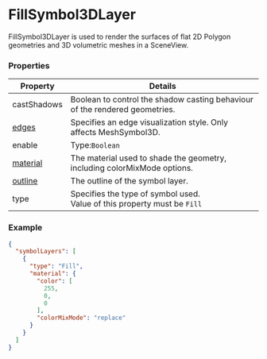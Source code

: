 # FillSymbol3DLayer

FillSymbol3DLayer is used to render the surfaces of flat 2D Polygon geometries and 3D volumetric meshes in a SceneView.

### Properties

| Property | Details
| --- | ---
| castShadows | Boolean to control the shadow casting behaviour of the rendered geometries.
| [edges](edges.md) | Specifies an edge visualization style. Only affects MeshSymbol3D.
| enable | Type:`Boolean`
| [material](materialColorMixMode.md) | The material used to shade the geometry, including colorMixMode options.
| [outline](outline.md) | The outline of the symbol layer.
| type | Specifies the type of symbol used.<br>Value of this property must be `Fill`


### Example

```json
{
  "symbolLayers": [
    {
      "type": "Fill",
      "material": {
        "color": [
          255,
          0,
          0
        ],
        "colorMixMode": "replace"
      }
    }
  ]
}
```

